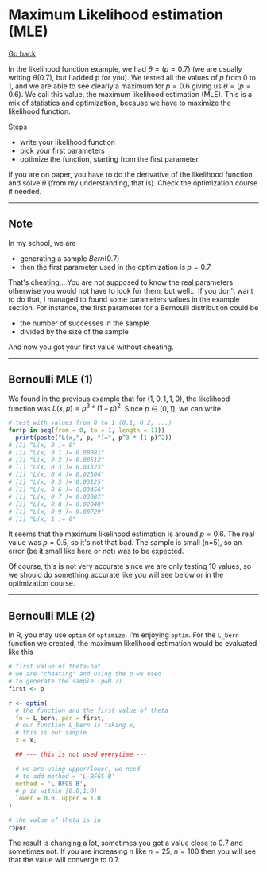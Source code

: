 # Maximum Likelihood estimation (MLE)

[Go back](..)

In the likelihood function example, we had $\theta= (p=0.7)$ (we are usually writing $\theta(0.7)$, but I added p for you). We tested all the values of $p$ from 0 to 1, and we are able to see clearly a maximum for $p=0.6$ giving us $\hat{\theta}= (p=0.6)$. We call this value, the maximum likelihood estimation (MLE). This is a mix of statistics and optimization, because we have to maximize the likelihood function.

Steps

* write your likelihood function
* pick your first parameters
* optimize the function, starting from the first parameter

If you are on paper, you have to do the derivative of the likelihood function, and solve $\hat\theta$ (from my understanding, that is). Check the optimization course if needed.

<hr class="sl">

## Note

In my school, we are

* generating a sample $Bern(0.7)$
* then the first parameter used in the optimization is $p=0.7$

That's cheating... You are not supposed to know the real parameters otherwise you would not have to look for them, but well... If you don't want to do that, I managed to found some parameters values in the example section. For instance, the first parameter for a Bernoulli distribution could be

* the number of successes in the sample
* divided by the size of the sample

And now you got your first value without cheating.

<hr class="sr">

## Bernoulli MLE (1)

We found in the previous example that for $(1,0,1,1,0)$, the likelihood function was $L(x,p)=p^3 * (1-p)^2$. Since $p \in [0,1]$, we can write

```r
# test with values from 0 to 1 (0.1, 0.2, ...)
for(p in seq(from = 0, to = 1, length = 11))
  print(paste("L(x,", p, ")=", p^3 * (1-p)^2))
# [1] "L(x, 0 )= 0"
# [1] "L(x, 0.1 )= 0.00081"
# [1] "L(x, 0.2 )= 0.00512"
# [1] "L(x, 0.3 )= 0.01323"
# [1] "L(x, 0.4 )= 0.02304"
# [1] "L(x, 0.5 )= 0.03125"
# [1] "L(x, 0.6 )= 0.03456"
# [1] "L(x, 0.7 )= 0.03087"
# [1] "L(x, 0.8 )= 0.02048"
# [1] "L(x, 0.9 )= 0.00729"
# [1] "L(x, 1 )= 0"
```

It seems that the maximum likelihood estimation is around $p=0.6$. The real value was $p=0.5$, so it's not that bad. The sample is small (n=$5$), so an error (be it small like here or not) was to be expected.

Of course, this is not very accurate since we are only testing $10$ values, so we should do something accurate like you will see below or in the optimization course.

<hr class="sl">

## Bernoulli MLE (2)

In R, you may use ``optim`` or `optimize`. I'm enjoying ``optim``. For the `L_bern` function we created, the maximum likelihood estimation would be evaluated like this

```r
# first value of theta-hat
# we are "cheating" and using the p we used
# to generate the sample (p=0.7)
first <- p

r <- optim(
  # the function and the first value of theta
  fn = L_bern, par = first,
  # our function L_bern is taking x,
  # this is our sample
  x = x,

  ## --- this is not used everytime ---

  # we are using upper/lower, we need
  # to add method = 'L-BFGS-B'
  method = 'L-BFGS-B',
  # p is within [0.0,1.0]           
  lower = 0.0, upper = 1.0
)

# the value of theta is in
r$par
```

The result is changing a lot, sometimes you got a value close to $0.7$ and sometimes not. If you are increasing $n$ like $n=25$, $n=100$ then you will see that the value will converge to $0.7$.